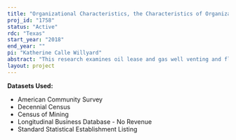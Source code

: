 ```yaml
---
title: "Organizational Characteristics, the Characteristics of Organizational Institutional Environments and Texas Oil and Gas Venting and Flaring Practices"
proj_id: "1758"
status: "Active"
rdc: "Texas"
start_year: "2018"
end_year: ""
pi: "Katherine Calle Willyard"
abstract: "This research examines oil lease and gas well venting and flaring practices, the characteristics of organizational entities within the oil and gas extraction industry, and the institutional environments of gas wells, oil leases, and oil and gas extraction establishments operating in Texas through the use of multilevel statistical modeling. We utilize economic data from the Longitudinal Business Database, Business Register, and Census of Mining, as well as community demographic characteristics from the Decennial Census and the American Community Survey. We combine restricted-use data with publicly available information from the Texas Railroad Commission, Environmental Protection Agency Greenhouse Gas Report, the National Center for Charitable Statistics, and other neighborhood-level resources. We then explore the relationship between venting and flaring practices at Texas onshore oil leases and gas wells, and the organizational characteristics and institutional environments of Texas onshore oil leases and gas wells, Texas oil and gas extraction establishments, and/or oil and the gas extraction establishment’s ultimate owning firm. By identifying the characteristics of the types of establishments and firms disproportionately responsible for venting and flaring extracted natural gas, decision-makers can better target ecologically inefficient operations and reduce the waste and pollution caused by venting and flaring from the oil and gas extraction industry. "
layout: project
---
```


**Datasets Used:**

  - American Community Survey 
  - Decennial Census 
  - Census of Mining 
  - Longitudinal Business Database - No Revenue 
  - Standard Statistical Establishment Listing 


